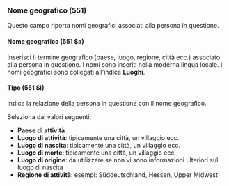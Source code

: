 ### Nome geografico (551)
Questo campo riporta nomi geografici associati alla persona in questione.

#### Nome geografico (551 $a)
Inserisci il termine geografico (paese, luogo, regione, città ecc.) associato alla persona in questione. I nomi sono inseriti nella moderna lingua locale. I nomi geografici sono collegati all'indice **Luoghi**.

#### Tipo (551 $i)
Indica la relazione della persona in questione con il nome geografico.

Seleziona dai valori seguenti:
- **Paese di attività**  
- **Luogo di attività**: tipicamente una città, un villaggio ecc.
- **Luogo di nascita**: tipicamente una città, un villaggio ecc.
- **Luogo di morte**: tipicamente una città, un villaggio ecc.
- **Luogo di origine**: da utilizzare se non vi sono informazioni ulteriori sul luogo di nascita
- **Regione di attività**: esempi: Süddeutschland, Hessen, Upper Midwest
